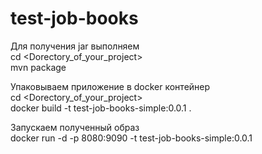 # test-job-books

Для получения jar выполняем<br> 
cd <Dorectory_of_your_project><br>
mvn package

Упаковываем приложение в docker контейнер <br>
cd <Dorectory_of_your_project><br>
docker build -t test-job-books-simple:0.0.1 .

Запускаем полученный образ<br>
docker run -d -p 8080:9090 -t test-job-books-simple:0.0.1
